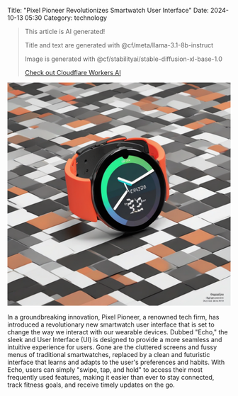 Title: "Pixel Pioneer Revolutionizes Smartwatch User Interface"
Date: 2024-10-13 05:30
Category: technology

> This article is AI generated!
> 
> Title and text are generated with @cf/meta/llama-3.1-8b-instruct
> 
> Image is generated with @cf/stabilityai/stable-diffusion-xl-base-1.0
> 
> [Check out Cloudflare Workers AI](https://developers.cloudflare.com/workers-ai/models/)


![Alt Text](images/2024-10-13-pixel-pioneer-revolutionizes-smartwatch-user-interface.png)

In a groundbreaking innovation, Pixel Pioneer, a renowned tech firm, has introduced a revolutionary new smartwatch user interface that is set to change the way we interact with our wearable devices. Dubbed "Echo," the sleek and User Interface (UI) is designed to provide a more seamless and intuitive experience for users. Gone are the cluttered screens and fussy menus of traditional smartwatches, replaced by a clean and futuristic interface that learns and adapts to the user's preferences and habits. With Echo, users can simply "swipe, tap, and hold" to access their most frequently used features, making it easier than ever to stay connected, track fitness goals, and receive timely updates on the go.